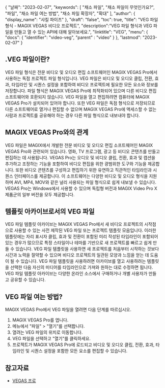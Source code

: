 {
"날짜": "2023-02-07",
  "keywords": [
"채소 파일",
"채소 파일이 무엇인가요?",
"파일",
"채소 파일 여는 방법",
"채소 파일 확장자",
"확대"
],
  "author": {
"display_name": "샤킬 파이즈"
},
"draft": "false",
"toc": true,
"title": "VEG 파일 형식 - MAGIX VEGAS 비디오 프로젝트",
  "description":"VEG 파일 형식과 VEG 파일을 만들고 열 수 있는 API에 대해 알아보세요.",
"linktitle": "VEG",
  "menu": {
    "docs": {
      "identifier": "video-veg",
"parent" : "video"
}
},
"lastmod": "2023-02-07"
}

## .VEG 파일이란?

VEG 파일 형식은 전문 비디오 및 오디오 편집 소프트웨어인 MAGIX VEGAS Pro에서 사용하는 독점 프로젝트 파일 형식입니다. VEG 파일은 비디오 및 오디오 클립, 전환, 효과, 타임라인 및 시퀀스 설정을 포함하여 비디오 프로젝트에 필요한 모든 요소와 정보를 저장합니다. 파일 형식은 MAGIX VEGAS Pro에 최적화되어 있으며 다른 비디오 편집 소프트웨어와 호환되지 않습니다. VEG 파일을 열고 편집하려면 컴퓨터에 MAGIX VEGAS Pro가 설치되어 있어야 합니다. 또한 VEG 파일은 독점 형식으로 저장되므로 다른 소프트웨어로 열거나 편집할 수 없으며 MAGIX VEGAS Pro에 액세스할 수 없는 사람과 프로젝트를 공유해야 하는 경우 다른 파일 형식으로 내보내야 합니다.

## MAGIX VEGAS Pro와의 관계

VEG 파일은 MAGIX에서 개발한 전문 비디오 및 오디오 편집 소프트웨어인 MAGIX VEGAS Pro와 관련되어 있습니다. 영화, TV 프로그램, 광고 등 비디오 콘텐츠를 만들고 편집하는 데 사용됩니다. VEGAS Pro는 오디오 및 비디오 클립, 전환, 효과 및 캡션을 추가하고 조정하는 기능을 포함하여 비디오 편집을 위한 광범위한 도구와 기능을 제공합니다. 또한 비디오 콘텐츠를 구성하고 편집하기 위한 유연하고 직관적인 타임라인과 시퀀스 인터페이스를 제공합니다. 이 소프트웨어는 다양한 비디오 및 오디오 형식을 지원하며 AVI, MP4, MOV와 같은 널리 사용되는 파일 형식으로 쉽게 내보낼 수 있습니다. VEGAS Pro는 Windows에서 사용할 수 있으며 독립형 버전과 MAGIX Video Pro X 제품군의 일부 버전을 모두 제공합니다.

## 템플릿 아카이브로서의 VEG 파일

VEG 파일 템플릿 아카이브는 MAGIX VEGAS Pro에서 새 비디오 프로젝트의 시작점으로 사용할 수 있는 사전 제작된 VEG 파일 또는 프로젝트 템플릿 모음입니다. 이러한 템플릿에는 자리 표시자 클립, 효과 및 전환이 포함된 미리 작성된 타임라인이 포함되어 있는 경우가 많으므로 특정 스타일이나 테마를 기반으로 새 프로젝트를 빠르고 쉽게 만들 수 있습니다. VEG 파일 템플릿을 사용하면 새 프로젝트를 처음부터 시작하는 것보다 시간과 노력을 절약할 수 있으며 비디오 프로젝트의 일관된 모양과 느낌을 얻는 데 도움이 될 수 있습니다. VEG 파일 템플릿을 사용하려면 아카이브를 열고 사용하려는 템플릿을 선택한 다음 자신의 미디어를 타임라인으로 가져와 원하는 대로 수정하면 됩니다. VEG 파일 템플릿 아카이브는 다양한 온라인 소스에서 구매하거나 개별 사용자가 만들고 공유할 수 있습니다.

## VEG 파일 여는 방법?

MAGIX VEGAS Pro에서 VEG 파일을 열려면 다음 단계를 따르십시오.

1. MAGIX VEGAS Pro를 엽니다.
2. 메뉴에서 "파일" > "열기"를 선택합니다.
3. 열려는 VEG 파일의 위치로 이동합니다.
4. VEG 파일을 선택하고 "열기"를 클릭하세요.
5. 프로젝트가 MAGIX VEGAS Pro에 로드되고 비디오 및 오디오 클립, 전환, 효과, 타임라인 및 시퀀스 설정을 포함한 모든 요소를 편집할 수 있습니다.

## 참고자료
* [VEGAS 프로](https://en.wikipedia.org/wiki/Vegas_Pro)

